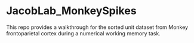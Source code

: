 # JacobLab_MonkeySpikes
This repo provides a walkthrough for the sorted unit dataset from Monkey frontoparietal cortex during a numerical working memory task.
